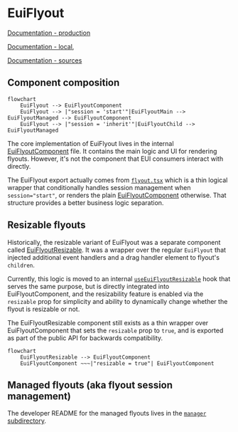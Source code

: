 # EuiFlyout

[Documentation - production](https://eui.elastic.co/docs/components/containers/flyout/)

[Documentation - local](http://localhost:3000/docs/components/containers/flyout/),

[Documentation - sources](../../../../website/docs/components/containers/flyout)

## Component composition

```mermaid
flowchart
    EuiFlyout --> EuiFlyoutComponent
    EuiFlyout --> |"session = 'start'"|EuiFlyoutMain --> EuiFlyoutManaged --> EuiFlyoutComponent
    EuiFlyout --> |"session = 'inherit'"|EuiFlyoutChild --> EuiFlyoutManaged
```

The core implementation of EuiFlyout lives in the internal [EuiFlyoutComponent](./flyout.component.tsx) file.
It contains the main logic and UI for rendering flyouts. However, it's not the component
that EUI consumers interact with directly.

The EuiFlyout export actually comes from [`flyout.tsx`](./flyout.tsx) which is a thin logical
wrapper that conditionally handles session management when `session="start"`,
or renders the plain [EuiFlyoutComponent](./flyout.component.tsx) otherwise.
That structure provides a better business logic separation.

## Resizable flyouts

Historically, the resizable variant of EuiFlyout was a separate component called
[EuiFlyoutResizable](./flyout_resizable.tsx). It was a wrapper over the regular `EuiFlyout` that injected
additional event handlers and a drag handler element to flyout's `children`.

Currently, this logic is moved to an internal [`useEuiFlyoutResizable`](./use_flyout_resizable.ts) hook
that serves the same purpose, but is directly integrated into EuiFlyoutComponent,
and the resizability feature is enabled via the `resizable` prop for simplicity and ability
to dynamically change whether the flyout is resizable or not.

The EuiFlyoutResizable component still exists as a thin wrapper over EuiFlyoutComponent
that sets the `resizable` prop to `true`, and is exported as part of the public API
for backwards compatibility.

```mermaid
flowchart
    EuiFlyoutResizable --> EuiFlyoutComponent
    EuiFlyoutComponent ~~~|"resizable = true"| EuiFlyoutComponent
```

## Managed flyouts (aka flyout session management)

The developer README for the managed flyouts lives in the [`manager` subdirectory](./manager/README.md).

